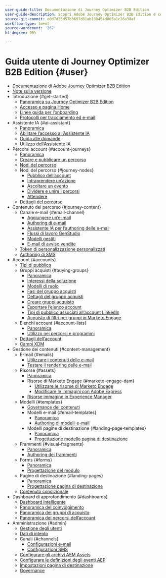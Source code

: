 ```yaml
---
user-guide-title: Documentazione di Journey Optimizer B2B Edition
user-guide-description: Scopri Adobe Journey Optimizer B2B Edition e come utilizzarlo per orchestrare account e percorsi di gruppo acquisti utilizzando l’intelligenza artificiale generativa incorporata e l’automazione leader del settore.
source-git-commit: e0d7d23d57b3697d81ab108454d005a1c26a38af
workflow-type: tm+mt
source-wordcount: '267'
ht-degree: 95%

---
```



# Guida utente di Journey Optimizer B2B Edition {#user}

+ [Documentazione di Adobe Journey Optimizer B2B Edition](guide-overview.md)
+ [Note sulla versione](./release-notes/release-notes.md)
+ Introduzione {#get-started}
   + [Panoramica su Journey Optimizer B2B Edition](about-journey-optimizer-b2b-edition.md)
   + [Accesso e pagina Home](home-page.md)
   + [Linee guida per l’onboarding](./start/get-started.md)
   + [Protocolli per tracciamento ed e-mail](./start/email-protocols.md)
+ Assistente IA {#ai-assistant}
   + [Panoramica](./ai-assistant/ai-assistant-overview.md)
   + [Abilitare l’accesso all’Assistente IA](./ai-assistant/enable-ai-assistant-access.md)
   + [Guida alle domande](./ai-assistant/question-guidance.md)
   + [Utilizzo dell’Assistente IA](./ai-assistant/use-ai-assistant.md)
+ Percorsi account {#account-journeys}
   + [Panoramica](./journeys/journey-overview.md)
   + [Creare e pubblicare un percorso](./journeys/create-publish-journey.md)
   + [Nodi del percorso](./journeys/journey-nodes.md)
   + Nodi del percorso {#journey-nodes}
      + [Pubblico dell’account](./journeys/account-audience-nodes.md)
      + [Intraprendere un’azione](./journeys/action-nodes.md)
      + [Ascoltare un evento](./journeys/listen-for-event-nodes.md)
      + [Dividere e unire i percorsi](./journeys/split-merge-paths-nodes.md)
      + [Attendere](./journeys/wait-nodes.md)
   + [Dettagli del percorso](./journeys/journey-details.md)
+ Contenuto del percorso {#journey-content}
   + Canale e-mail {#email-channel}
      + [Aggiungere un’e-mail](./content/add-email.md)
      + [Authoring di e-mail](./content/email-authoring.md)
      + [Assistente IA per l’authoring delle e-mail](./content/ai-assistant-emails.md)
      + [Flussi di lavoro GenStudio](./content/genstudio-email-workflow.md)
      + [Modelli gestiti](./content/email-authoring-governance.md)
      + [E-mail di avviso vendite](./content/sales-alert-email.md)
   + [Token di personalizzazione personalizzati](./content/personalization-my-tokens.md)
   + [Authoring di SMS](./content/sms-authoring.md)
+ Account {#accounts}
   + [Tipi di pubblico](./audiences/account-audience-overview.md)
   + Gruppi acquisti {#buying-groups}
      + [Panoramica](./buying-groups/buying-groups-overview.md)
      + [Interessi della soluzione](./buying-groups/solution-interests.md)
      + [Modelli di ruolo](./buying-groups/buying-groups-role-templates.md)
      + [Fasi del gruppo acquisti](./buying-groups/buying-group-stages.md)
      + [Dettagli del gruppo acquisti](./buying-groups/buying-group-details.md)
      + [Creare gruppi acquisto](./buying-groups/buying-groups-create.md)
      + [Esportare l’elenco account](./audiences/account-list-export.md)
      + [Tipi di pubblico associati all’account LinkedIn](./data/linkedin-account-matched-audiences.md)
      + [Acquisto di filtri per gruppi in Marketo Engage](./buying-groups/marketo-engage-smart-list-buying-group-filters.md)
   + Elenchi account {#account-lists}
      + [Panoramica](./accounts/account-lists.md)
      + [Utilizzo nei percorsi e programmi](./accounts/account-lists-journeys.md)
   + [Dettagli dell’account](./accounts/account-details.md)
   + [Campi XDM](./data/field-mapping.md)
+ Gestione dei contenuti {#content-management}
   + E-mail {#emails}
      + [Utilizzare i contenuti delle e-mail](./content/emails-list.md)
      + [Testare il rendering delle e-mail](./content/email-test-rendering.md)
   + Risorse {#assets}
      + [Panoramica](./content/assets-overview.md)
      + Risorse di Marketo Engage {#marketo-engage-dam}
         + [Utilizzare le risorse di Marketo Engage](./content/marketo-engage-design-studio.md)
         + [Modificare le immagini con Adobe Express](./content/image-edit-adobe-express.md)
      + [Risorse immagine in Experience Manager](./content/aem-assets.md)
   + Modelli {#templates}
      + [Governance dei contenuti](./content/template-content-governance.md)
      + Modelli e-mail {#email-templates}
         + [Panoramica](./content/email-templates.md)
         + [Authoring di modelli e-mail](./content/email-template-authoring.md)
      + Modelli pagine di destinazione {#landing-page-templates}
         + [Panoramica](./content/landing-page-templates.md)
         + [Progettazione modello pagina di destinazione](./content/landing-page-template-design.md)
   + Frammenti {#visual-fragments}
      + [Panoramica](./content/fragments.md)
      + [Authoring dei frammenti](./content/fragment-authoring.md)
   + Forms {#forms}
      + [Panoramica](./content/forms.md)
      + [Progettazione del modulo](./content/form-design.md)
   + Pagine di destinazione {#landing-pages}
      + [Panoramica](./content/landing-pages.md)
      + [Progettazione pagina di destinazione](./content/landing-page-design.md)
   + [Contenuto condizionale](./content/conditional-content.md)
+ Dashboard di approfondimento {#dashboards}
   + [Dashboard intelligente](./dashboards/intelligent-dashboard.md)
   + [Panoramica del coinvolgimento](./dashboards/engagement-dashboard.md)
   + [Panoramica dei gruppi di acquisto](./dashboards/buying-groups-dashboard.md)
   + [Panoramica dei percorsi dell’account](./dashboards/journeys-dashboard.md)
+ Amministrazione {#admin}
   + [Gestione degli utenti](./admin/user-management.md)
   + [Dati di intento](./admin/intent-data.md)
   + Canali {#channels}
      + [Configurazioni e-mail](./admin/configure-channels-emails.md)
      + [Configurazioni SMS](./admin/configure-channels-sms.md)
   + [Configurare gli archivi AEM Assets](./admin/configure-aem-repositories.md)
   + [Configurare le definizioni degli eventi AEP](./admin/configure-aep-events.md)
   + [Impostazioni pagina di destinazione](./admin/landing-page-settings.md)
   + [Governance](./admin/governance.md)
